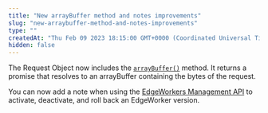 ```yaml
---
title: "New arrayBuffer method and notes improvements"
slug: "new-arraybuffer-method-and-notes-improvements"
type: ""
createdAt: "Thu Feb 09 2023 18:15:00 GMT+0000 (Coordinated Universal Time)"
hidden: false
---
```

The Request Object now includes the [`arrayBuffer()`](doc:request-object#arraybuffer) method. It returns a promise that resolves to an arrayBuffer containing the bytes of the request.

You can now add a note when using the [EdgeWorkers Management API](ref:api) to activate, deactivate, and roll back an EdgeWorker version.